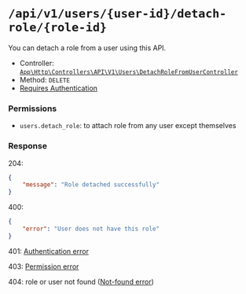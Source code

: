 # `/api/v1/users/{user-id}/detach-role/{role-id}`
You can detach a role from a user using this API.

- Controller: [`App\Http\Controllers\API\V1\Users\DetachRoleFromUserController`](../../../src/app/Http/Controllers/API/V1/Users/DetachRoleFromUserController.php)
- Method: `DELETE`
- [Requires Authentication](../auth/login.md#how-to-use-api-token)

### Permissions
- `users.detach_role`: to attach role from any user except themselves

### Response

204:

```json
{
    "message": "Role detached successfully"
}
```

400:

```json
{
    "error": "User does not have this role"
}
```

401: [Authentication error](../authentication-errors.md)

403: [Permission error](../permission-errors.md)

404: role or user not found ([Not-found error](../not-found-errors.md))
